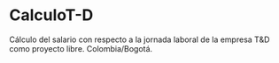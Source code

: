 # CalculoT-D
Cálculo del salario con respecto a la jornada laboral  de la empresa T&amp;D como proyecto libre. Colombia/Bogotá.
